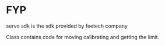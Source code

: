 # FYP
servo sdk is the sdk provided by feetech company 

Class contains code for moving calibrating and getting the limit.

